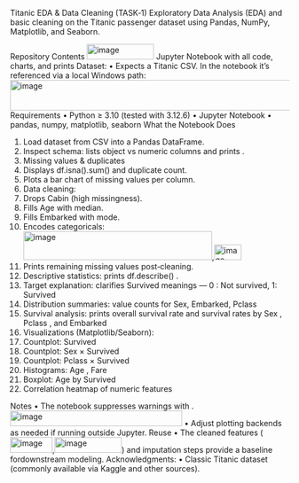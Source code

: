 Titanic EDA & Data Cleaning (TASK‑1)
Exploratory Data Analysis (EDA) and basic cleaning on the Titanic passenger dataset using Pandas, NumPy, Matplotlib, and Seaborn.

Repository Contents
<img width="121" height="28" alt="image" src="https://github.com/user-attachments/assets/e1778115-08b0-450a-9e9e-e04b59756aaf" /> Jupyter Notebook with all code, charts, and prints
Dataset:
•	Expects a Titanic CSV. In the notebook it’s referenced via a local Windows path:
<img width="682" height="55" alt="image" src="https://github.com/user-attachments/assets/b2c65f91-6439-4a8e-bc68-56647b1342a7" />
Requirements
•	Python ≥ 3.10 (tested with 3.12.6)
•	Jupyter Notebook
•	pandas, numpy, matplotlib, seaborn
What the Notebook Does
1.	Load dataset from CSV into a Pandas DataFrame.
2.	Inspect schema: lists object vs numeric columns and prints	.
3.	Missing values & duplicates
4.	Displays df.isna().sum()	and duplicate count.
5.	Plots a bar chart of missing values per column.
6.	Data cleaning:
7.	Drops Cabin (high missingness).
8.	Fills Age with median.
9.	Fills Embarked with mode.
10.	Encodes categoricals:
<img width="340" height="52" alt="image" src="https://github.com/user-attachments/assets/8f8cca44-c4fe-4215-8cc9-e28f6d53b2b6" />,<img width="49" height="28" alt="image" src="https://github.com/user-attachments/assets/87395287-2391-47e8-9bbf-d03313a0ec20" />
11.	Prints remaining missing values post‑cleaning.
12.	Descriptive statistics: prints df.describe() .
13.	Target explanation: clarifies Survived meanings — 0 : Not survived, 1: Survived
14.	Distribution summaries: value counts for Sex, Embarked, Pclass
15.	Survival analysis: prints overall survival rate and survival rates by Sex , Pclass , and Embarked
16.	Visualizations (Matplotlib/Seaborn):
17.	Countplot: Survived
18.	Countplot: Sex × Survived
19.	Countplot: Pclass × Survived
20.	Histograms: Age , Fare
21.	Boxplot: Age by Survived
22.	Correlation heatmap of numeric features

Notes
•	The notebook suppresses warnings with	.<img width="310" height="28" alt="image" src="https://github.com/user-attachments/assets/107cdc7f-8a8c-449b-8eee-0b38745b4da7" />
•	Adjust plotting backends as needed if running outside Jupyter.
Reuse
•	The cleaned features (<img width="76" height="28" alt="image" src="https://github.com/user-attachments/assets/506df630-44b7-48f8-b184-bc7551306222" />,<img width="121" height="28" alt="image" src="https://github.com/user-attachments/assets/0683460c-e9d8-4f7e-a8ee-7aa4cd876dbc" />) and imputation steps provide a baseline fordownstream modeling.
Acknowledgments: 
•	Classic Titanic dataset (commonly available via Kaggle and other sources).

 



